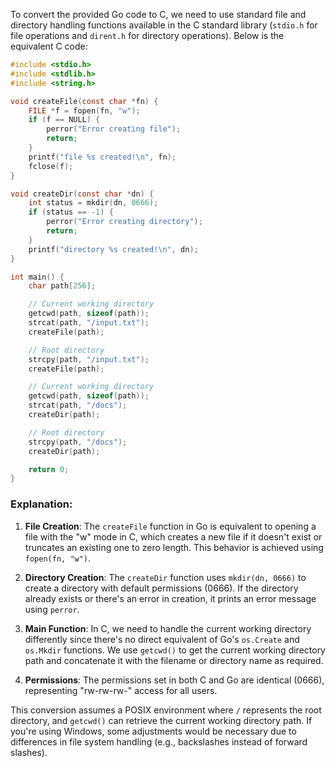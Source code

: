  To convert the provided Go code to C, we need to use standard file and directory handling functions available in the C standard library (`stdio.h` for file operations and `dirent.h` for directory operations). Below is the equivalent C code:

```c
#include <stdio.h>
#include <stdlib.h>
#include <string.h>

void createFile(const char *fn) {
    FILE *f = fopen(fn, "w");
    if (f == NULL) {
        perror("Error creating file");
        return;
    }
    printf("file %s created!\n", fn);
    fclose(f);
}

void createDir(const char *dn) {
    int status = mkdir(dn, 0666);
    if (status == -1) {
        perror("Error creating directory");
        return;
    }
    printf("directory %s created!\n", dn);
}

int main() {
    char path[256];

    // Current working directory
    getcwd(path, sizeof(path));
    strcat(path, "/input.txt");
    createFile(path);

    // Root directory
    strcpy(path, "/input.txt");
    createFile(path);

    // Current working directory
    getcwd(path, sizeof(path));
    strcat(path, "/docs");
    createDir(path);

    // Root directory
    strcpy(path, "/docs");
    createDir(path);

    return 0;
}
```

### Explanation:
1. **File Creation**: The `createFile` function in Go is equivalent to opening a file with the "w" mode in C, which creates a new file if it doesn't exist or truncates an existing one to zero length. This behavior is achieved using `fopen(fn, "w")`.

2. **Directory Creation**: The `createDir` function uses `mkdir(dn, 0666)` to create a directory with default permissions (0666). If the directory already exists or there's an error in creation, it prints an error message using `perror`.

3. **Main Function**: In C, we need to handle the current working directory differently since there's no direct equivalent of Go's `os.Create` and `os.Mkdir` functions. We use `getcwd()` to get the current working directory path and concatenate it with the filename or directory name as required.

4. **Permissions**: The permissions set in both C and Go are identical (0666), representing "rw-rw-rw-" access for all users.

This conversion assumes a POSIX environment where `/` represents the root directory, and `getcwd()` can retrieve the current working directory path. If you're using Windows, some adjustments would be necessary due to differences in file system handling (e.g., backslashes instead of forward slashes).
